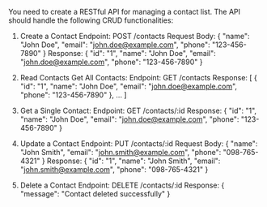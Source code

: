 You need to create a RESTful API for managing a contact list. The API should handle the following CRUD functionalities:

1. Create a Contact
    Endpoint: POST /contacts
    Request Body: { "name": "John Doe", "email": "john.doe@example.com", "phone": "123-456-7890" }
    Response: { "id": "1", "name": "John Doe", "email": "john.doe@example.com", "phone": "123-456-7890" }

2. Read Contacts
    Get All Contacts:
    Endpoint: GET /contacts
    Response: [ { "id": "1", "name": "John Doe", "email": "john.doe@example.com", "phone": "123-456-7890" }, ... ]

3. Get a Single Contact:
    Endpoint: GET /contacts/:id
    Response: { "id": "1", "name": "John Doe", "email": "john.doe@example.com", "phone": "123-456-7890" }

4. Update a Contact
    Endpoint: PUT /contacts/:id
    Request Body: { "name": "John Smith", "email": "john.smith@example.com", "phone": "098-765-4321" }
    Response: { "id": "1", "name": "John Smith", "email": "john.smith@example.com", "phone": "098-765-4321" }
    
5. Delete a Contact
    Endpoint: DELETE /contacts/:id
    Response: { "message": "Contact deleted successfully" }
 
